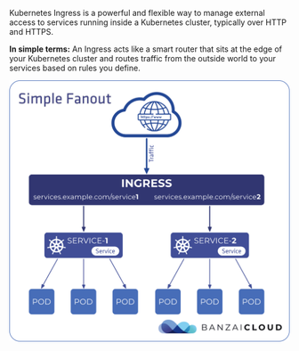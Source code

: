 Kubernetes Ingress is a powerful and flexible way to manage external access to services running inside a Kubernetes cluster, typically over HTTP and HTTPS.

**In simple terms:**
An Ingress acts like a smart router that sits at the edge of your Kubernetes cluster and routes traffic from the outside world to your services based on rules you define.

![Alt-text](https://github.com/herrry107/Kubernetes/blob/main/images/ingress.png)
